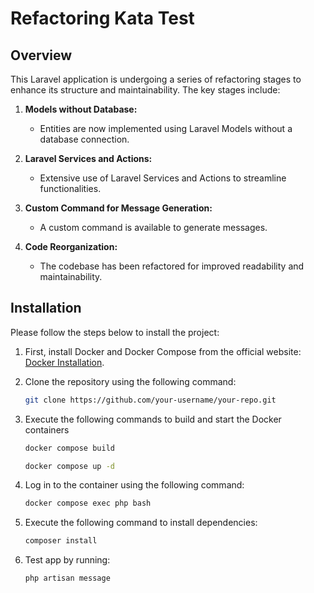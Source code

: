 # Refactoring Kata Test

## Overview

This Laravel application is undergoing a series of refactoring stages to enhance its structure and maintainability. The key stages include:

1. **Models without Database:**

    - Entities are now implemented using Laravel Models without a database connection.

2. **Laravel Services and Actions:**

    - Extensive use of Laravel Services and Actions to streamline functionalities.

3. **Custom Command for Message Generation:**

    - A custom command is available to generate messages.

4. **Code Reorganization:**

    - The codebase has been refactored for improved readability and maintainability.

## Installation

Please follow the steps below to install the project:

1. First, install Docker and Docker Compose from the official website: [Docker Installation](https://docs.docker.com/get-docker/).

2. Clone the repository using the following command:
    ```bash
    git clone https://github.com/your-username/your-repo.git
    ```
3. Execute the following commands to build and start the Docker containers
    ```bash
    docker compose build
    ```
    ```bash
    docker compose up -d
    ```
4. Log in to the container using the following command:
    ```bash
    docker compose exec php bash
    ```
5. Execute the following command to install dependencies:
    ```bash
    composer install
    ```
6. Test app by running:
    ```bash
    php artisan message
    ```
